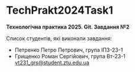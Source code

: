 # TechPrakt2024Task1
**Технологічна практика 2025. Git. Завдання №2**

Список студентів, які виконали завдання:
* Петренко Петро Петрович, група ІПЗ-23-1
* Грищенко Роман Сергійович, група Вт-23-1
vt231_grs@student.ztu.edu.ua